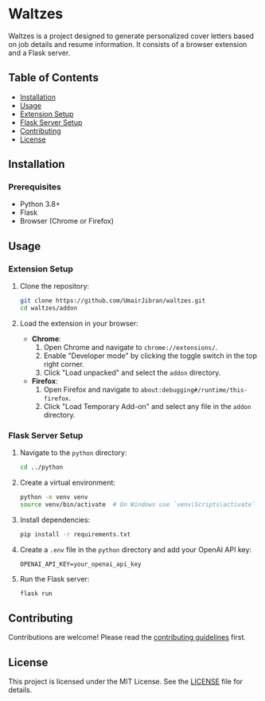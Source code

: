 # Waltzes

Waltzes is a project designed to generate personalized cover letters based on job details and resume information. It consists of a browser extension and a Flask server.

## Table of Contents

- [Installation](#installation)
- [Usage](#usage)
- [Extension Setup](#extension-setup)
- [Flask Server Setup](#flask-server-setup)
- [Contributing](#contributing)
- [License](#license)

## Installation

### Prerequisites

- Python 3.8+
- Flask
- Browser (Chrome or Firefox)

## Usage

### Extension Setup

1. Clone the repository:

   ```sh
   git clone https://github.com/UmairJibran/waltzes.git
   cd waltzes/addon
   ```

2. Load the extension in your browser:
   - **Chrome**:
     1. Open Chrome and navigate to `chrome://extensions/`.
     2. Enable "Developer mode" by clicking the toggle switch in the top right corner.
     3. Click "Load unpacked" and select the `addon` directory.
   - **Firefox**:
     1. Open Firefox and navigate to `about:debugging#/runtime/this-firefox`.
     2. Click "Load Temporary Add-on" and select any file in the `addon` directory.

### Flask Server Setup

1. Navigate to the `python` directory:

   ```sh
   cd ../python
   ```

2. Create a virtual environment:

   ```sh
   python -m venv venv
   source venv/bin/activate  # On Windows use `venv\Scripts\activate`
   ```

3. Install dependencies:

   ```sh
   pip install -r requirements.txt
   ```

4. Create a `.env` file in the `python` directory and add your OpenAI API key:

   ```env
   OPENAI_API_KEY=your_openai_api_key
   ```

5. Run the Flask server:
   ```sh
   flask run
   ```

## Contributing

Contributions are welcome! Please read the [contributing guidelines](CONTRIBUTING.md) first.

## License

This project is licensed under the MIT License. See the [LICENSE](LICENSE) file for details.
